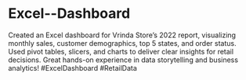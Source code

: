 # Excel--Dashboard
Created an Excel dashboard for Vrinda Store’s 2022 report, visualizing monthly sales, customer demographics, top 5 states, and order status. Used pivot tables, slicers, and charts to deliver clear insights for retail decisions. Great hands-on experience in data storytelling and business analytics! #ExcelDashboard #RetailData
